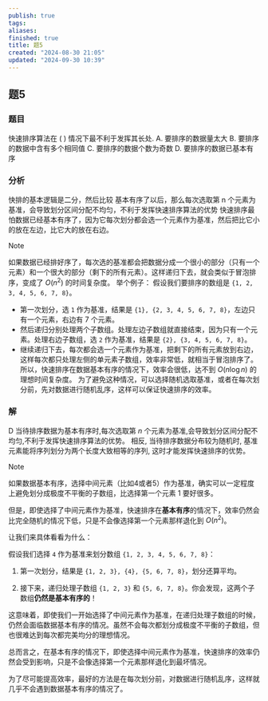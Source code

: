 ```yaml
---
publish: true
tags: 
aliases: 
finished: true
title: 题5
created: "2024-08-30 21:05"
updated: "2024-09-30 10:39"
---
```

## 题5
### 题目
快速排序算法在 ( ) 情况下最不利于发挥其长处.
A. 要排序的数据量太大 B. 要排序的数据中含有多个相同值
C. 要排序的数据个数为奇数 D. 要排序的数据已基本有序
### 分析
快排的基本逻辑是二分，然后比较
基本有序了以后，那么每次选取第 n 个元素为基准，会导致划分区间分配不均匀，不利于发挥快速排序算法的优势
快速排序最怕数据已经基本有序了，因为它每次划分都会选一个元素作为基准，然后把比它小的放在左边，比它大的放在右边。
> [!NOTE]
> 如果数据已经排好序了，每次选的基准都会把数据分成一个很小的部分（只有一个元素）和一个很大的部分（剩下的所有元素）。这样递归下去，就会类似于冒泡排序，变成了 $O(n^2)$ 的时间复杂度。
> 举个例子：
> 假设我们要排序的数组是 `{1, 2, 3, 4, 5, 6, 7, 8}`。
> - 第一次划分，选 `1` 作为基准，结果是 `{1}, {2, 3, 4, 5, 6, 7, 8}`，左边只有一个元素，右边有 7 个元素。
> - 然后递归分别处理两个子数组。处理左边子数组就直接结束，因为只有一个元素。处理右边子数组，选 `2` 作为基准，结果是 `{2}, {3, 4, 5, 6, 7, 8}`。
> - 继续递归下去，每次都会选一个元素作为基准，把剩下的所有元素放到右边，这样每次都只处理左侧的单元素子数组，效率非常低，就相当于冒泡排序了。
> 所以，快速排序在数据基本有序的情况下，效率会很低，达不到 $O(n \log n)$ 的理想时间复杂度。 
> 为了避免这种情况，可以选择随机选取基准，或者在每次划分前，先对数据进行随机乱序，这样可以保证快速排序的效率。
### 解
D
当待排序数据为基本有序时,每次选取第 $n$ 个元素为基准,会导致划分区间分配不均匀,不利于发挥快速排序算法的优势。
相反, 当待排序数据分布较为随机时, 基准元素能将序列划分为两个长度大致相等的序列, 这时才能发挥快速排序的优势。
> [!NOTE]
>如果数据基本有序，选择中间元素（比如4或者5）作为基准，确实可以一定程度上避免划分成极度不平衡的子数组，比选择第一个元素 1 要好很多。
> 
> 但是，即使选择了中间元素作为基准，快速排序在**基本有序**的情况下，效率仍然会比完全随机的情况下低，只是不会像选择第一个元素那样退化到 $O(n^2)$。
> 
> 让我们来具体看看为什么：
> 
> 假设我们选择 `4` 作为基准来划分数组 `{1, 2, 3, 4, 5, 6, 7, 8}`：
> 
> 1. 第一次划分，结果是 `{1, 2, 3}, {4}, {5, 6, 7, 8}`，划分还算平均。
> 
> 2. 接下来，递归处理子数组 `{1, 2, 3}` 和 `{5, 6, 7, 8}`。你会发现，这两个子数组**仍然是基本有序的**！
> 
> 这意味着，即使我们一开始选择了中间元素作为基准，在递归处理子数组的时候，仍然会面临数据基本有序的情况。虽然不会每次都划分成极度不平衡的子数组，但也很难达到每次都完美均分的理想情况。
> 
> 总而言之，在基本有序的情况下，即使选择中间元素作为基准，快速排序的效率仍然会受到影响，只是不会像选择第一个元素那样退化到最坏情况。 
> 
> 为了尽可能提高效率，最好的方法是在每次划分前，对数据进行随机乱序，这样就几乎不会遇到数据基本有序的情况了。 
